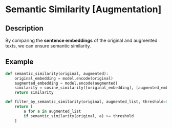 # Semantic Similarity [Augmentation]

## Description

By comparing the **sentence embeddings** of the original and augmented texts, we can ensure semantic similarity.

## Example

```python
def semantic_similarity(original, augmented):
    original_embedding = model.encode(original)
    augmented_embedding = model.encode(augmented)
    similarity = cosine_similarity([original_embedding], [augmented_embedding])[0][0]
    return similarity

def filter_by_semantic_similarity(original, augmented_list, threshold=0.8):
    return [
        a for a in augmented_list
        if semantic_similarity(original, a) >= threshold
    ]
```
